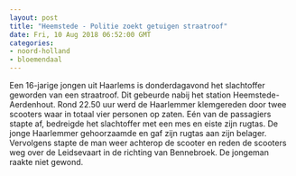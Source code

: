 ```yaml
---
layout: post
title: "Heemstede - Politie zoekt getuigen straatroof"
date: Fri, 10 Aug 2018 06:52:00 GMT
categories: 
- noord-holland 
- bloemendaal 
---
```


Een 16-jarige jongen uit Haarlems is donderdagavond het slachtoffer geworden van een straatroof. Dit gebeurde nabij het station Heemstede-Aerdenhout. 
Rond 22.50 uur werd de Haarlemmer klemgereden door twee scooters waar in totaal vier personen op zaten. Eén van de passagiers stapte af, bedreigde het slachtoffer met een mes en eiste zijn rugtas. De jonge Haarlemmer gehoorzaamde en gaf zijn rugtas aan zijn belager. Vervolgens stapte de man weer achterop de scooter en reden de scooters weg over de Leidsevaart in de richting van Bennebroek. De jongeman raakte niet gewond.
